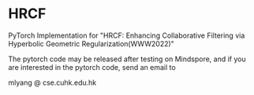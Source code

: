 # HRCF
PyTorch Implementation for "HRCF: Enhancing Collaborative Filtering via Hyperbolic Geometric Regularization(WWW2022)"


The pytorch code may be released after testing on Mindspore, and if you are interested in the pytorch code, send an email to 

mlyang @ cse.cuhk.edu.hk

